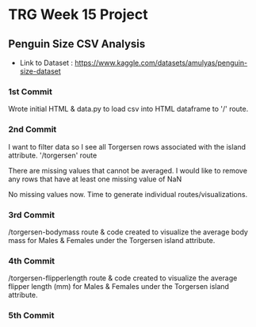# TRG Week 15 Project

## Penguin Size CSV Analysis

- Link to Dataset : https://www.kaggle.com/datasets/amulyas/penguin-size-dataset

### 1st Commit

Wrote initial HTML & data.py to load csv into HTML dataframe to '/' route.

### 2nd Commit

I want to filter data so I see all Torgersen rows associated with the island attribute. '/torgersen' route

There are missing values that cannot be averaged. I would like to remove any rows that have at least one missing value of NaN

No missing values now. Time to generate individual routes/visualizations.

### 3rd Commit

/torgersen-bodymass route & code created to visualize the average body mass for Males & Females under the Torgersen island attribute.

### 4th Commit

/torgersen-flipperlength route & code created to visualize the average flipper length (mm) for Males & Females under the Torgersen island attribute.

### 5th Commit